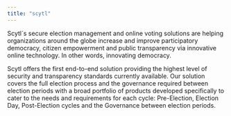 ```yaml
---
title: "scytl"
---
```


Scytl´s secure election management and online voting solutions are helping organizations around the globe increase and improve participatory democracy, citizen empowerment and public transparency via innovative online technology. In other words, innovating democracy.

Scytl offers the first end-to-end solution providing the highest level of security and transparency standards currently available. Our solution covers the full election process and the governance required between election periods with a broad portfolio of products developed specifically to cater to the needs and requirements for each cycle: Pre-Election, Election Day, Post-Election cycles and the Governance between election periods.

